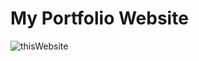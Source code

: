 # My Portfolio Website
![thisWebsite](https://user-images.githubusercontent.com/124262891/218004615-a6da1a20-ab6f-4ea9-b07e-86062b9d07a5.jpg)
